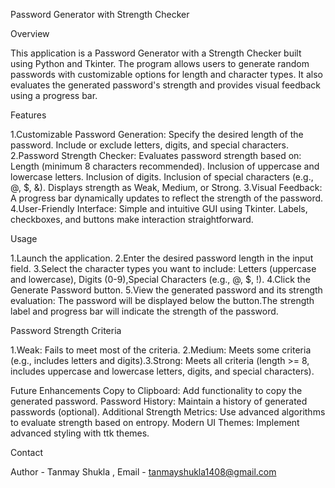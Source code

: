 Password Generator with Strength Checker

Overview

This application is a Password Generator with a Strength Checker built using Python and Tkinter. The program allows users to generate random passwords with customizable options for length and character types. It also evaluates the generated password's strength and provides visual feedback using a progress bar.

Features

1.Customizable Password Generation:
Specify the desired length of the password.
Include or exclude letters, digits, and special characters.
2.Password Strength Checker:
Evaluates password strength based on:
Length (minimum 8 characters recommended).
Inclusion of uppercase and lowercase letters.
Inclusion of digits.
Inclusion of special characters (e.g., @, $, &).
Displays strength as Weak, Medium, or Strong.
3.Visual Feedback:
A progress bar dynamically updates to reflect the strength of the password.
4.User-Friendly Interface:
Simple and intuitive GUI using Tkinter.
Labels, checkboxes, and buttons make interaction straightforward.

Usage

1.Launch the application.
2.Enter the desired password length in the input field.
3.Select the character types you want to include:
Letters (uppercase and lowercase),
Digits (0-9),Special Characters (e.g., @, $, !).
4.Click the Generate Password button.
5.View the generated password and its strength evaluation: The password will be displayed below the button.The strength label and progress bar will indicate the strength of the password.

Password Strength Criteria

1.Weak:
Fails to meet most of the criteria.
2.Medium:
Meets some criteria (e.g., includes letters and digits).3.Strong:
Meets all criteria (length >= 8, includes uppercase and lowercase letters, digits, and special characters).

Future Enhancements
Copy to Clipboard: Add functionality to copy the generated password.
Password History: Maintain a history of generated passwords (optional).
Additional Strength Metrics: Use advanced algorithms to evaluate strength based on entropy.
Modern UI Themes: Implement advanced styling with ttk themes.

Contact

Author - Tanmay Shukla , Email - tanmayshukla1408@gmail.com
